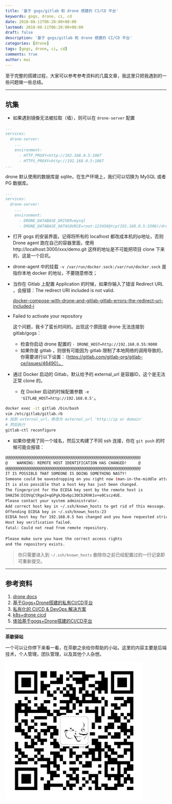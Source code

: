 ```yaml
---
title: '基于 gogs/gitlab 和 drone 搭建的 CI/CD 平台'
keywords: gogs, drone, ci, cd
date: 2018-08-11T06:28:00+08:00
lastmod: 2018-08-11T06:28:00+08:00
draft: false
description: '基于 gogs/gitlab 和 drone 搭建的 CI/CD 平台'
categories: [drone]
tags: [gogs, drone, ci, cd]
comments: true
author: mai
---
```


至于完整的搭建过程，大家可以参考参考资料的几篇文章，我这里只把我遇到的一些问题做一些总结。

----

## 坑集

- 如果遇到镜像无法被拉取（墙），则可以在 `drone-server` 配置

```yaml
...
services:
  drone-server:
    ...
    environment:
      - HTTP_PROXY=http://192.168.0.5:1087
      - HTTPS_PROXY=http://192.168.0.5:1087
...
```

drone 默认使用的数据库是 sqlite，在生产环境上，我们可以切换为 MySQL 或者 PG 数据库。

```yaml
...
services:
  drone-server:
    ...
    environment:
	  - DRONE_DATABASE_DRIVER=mysql
      - DRONE_DATABASE_DATASOURCE=root:123456@tcp(192.168.0.5:3306)/drone?parseTime=true
```

- 打开 gogs 的安装界面，记得将所有的 localhost 都改成本机的ip地址，否则 Drone agent 跑在自己的容器里面，使用 http://localhost:3000/xxx/demo.git 这样的地址是不可能把项目 clone 下来的，这是一个巨坑。

- drone-agent 中的挂载 `-v /var/run/docker.sock:/var/run/docker.sock` 是指你本地 docker 的地址，不要随意修改；

- 当你在 Gitlab 上配置 Application 的时候，如果你输入了错误 Redirect URL ，会报错：The redirect URI included is not valid.
	
	[docker-compose-with-drone-and-gitlab-gitlab-errors-the-redirect-uri-included-i](https://stackoverflow.com/questions/41723841/docker-compose-with-drone-and-gitlab-gitlab-errors-the-redirect-uri-included-i)

- Failed to activate your repository
	
	这个问题，我卡了蛮长时间的。出现这个原因是 drone 无法连接到 gitlab/gogs：
	
	- 检查你启动 drone 配置的 `- DRONE_HOST=http://192.168.0.55:9000`
	- 如果你是 gitlab ，则很有可能因为 gitlab 限制了本地网络的调用导致的，你需要进行以下设置：（https://gitlab.com/gitlab-org/gitlab-ce/issues/46490）。

- 通过 Docker 启动的 Gitlab，默认给予的 external_url 是容器ID，这个是无法正常 clone 的。
	- 在 Docker 启动的时候配置参数 `-e 'GITLAB_HOST=http://192.168.0.5'`。

```sh
docker exec -it gitlab /bin/bash
vim /etc/gitlab/gitlab.rb
# 找到 external_url，修改为 external_url 'http://ip or domain'
# 然后执行
gitlab-ctl reconfigure
```

- 如果你使用了同一个域名，然后又构建了不同 ssh 连接，你在 `git push` 的时候可能会报错：

```sh
@@@@@@@@@@@@@@@@@@@@@@@@@@@@@@@@@@@@@@@@@@@@@@@@@@@@@@@@@@@
@    WARNING: REMOTE HOST IDENTIFICATION HAS CHANGED!     @
@@@@@@@@@@@@@@@@@@@@@@@@@@@@@@@@@@@@@@@@@@@@@@@@@@@@@@@@@@@
IT IS POSSIBLE THAT SOMEONE IS DOING SOMETHING NASTY!
Someone could be eavesdropping on you right now (man-in-the-middle attack)!
It is also possible that a host key has just been changed.
The fingerprint for the ECDSA key sent by the remote host is
SHA256:DIOVqCtRge3+qGPgkJQv6pi3OCb2RXK1v+e0Cscz4UE.
Please contact your system administrator.
Add correct host key in ~/.ssh/known_hosts to get rid of this message.
Offending ECDSA key in ~/.ssh/known_hosts:23
ECDSA host key for 192.168.0.5 has changed and you have requested strict checking.
Host key verification failed.
fatal: Could not read from remote repository.

Please make sure you have the correct access rights
and the repository exists.
```
>你只需要进入到 `~/.ssh/known_hosts` 删除你之前已经配置过的一行记录即可重新提交。

----

## 参考资料

1. [drone docs](http://docs.drone.io/)
2. [基于Gogs+Drone搭建的私有CI/CD平台](http://www.mdslq.cn/archives/1a623683.html)
3. [私有化的 CI/CD & DevOps 解决方案](https://github.com/khs1994-docker/ci)
4. [k8s+drone cicd](https://github.com/iyacontrol/baa-cicd)
5. [体验基于gogs+Drone搭建的CI/CD平台](https://www.jianshu.com/p/15506f46f75a)

----

**茶歇驿站**

一个可以让你停下来看一看，在茶歇之余给你帮助的小站，这里的内容主要是后端技术，个人管理，团队管理，以及其他个人杂想。

![茶歇驿站二维码](https://raw.githubusercontent.com/yangwenmai/maiyang.me/master/blog/tech_tea.jpg)
